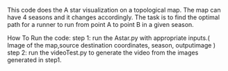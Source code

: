 This code does the A star visualization on a topological map.
The map can have 4 seasons and it changes accordingly.
The task is to find the optimal path for a runner to run from point A to point B in a given season.

How To Run the code:
step 1: run the Astar.py with appropriate inputs.( Image of the map,source destination coordinates, season, outputimage )
step 2: run the videoTest.py to generate the video from the images generated in step1.